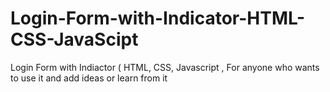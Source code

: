 # Login-Form-with-Indicator-HTML-CSS-JavaScipt
Login Form with Indiactor ( HTML, CSS, Javascript , For anyone who wants to use it and add ideas or learn from it
